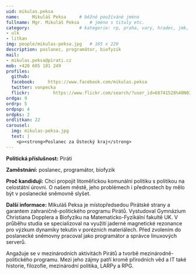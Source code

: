 ```yaml
---
uid: mikulas.peksa
name:     Mikuláš Peksa  	# běžně používáné jméno
fullname: Mgr. Mikuláš Peksa  	# jméno s tituly etc.
category:                 	# kategorie: rp, praha, vary, hradec, jmk, senat
- ulk
- litkan
img: people/mikulas-peksa.jpg   # 165 x 220
description: poslanec, programátor, biofyzik
mail:
- mikulas.peksa@pirati.cz
mob: +420 605 101 249
profiles:
  github:       
  facebook:     https://www.facebook.com/mikulas.peksa
  twitter: vonpecka
  flickr:		  https://www.flickr.com/search/?user_id=68741528%40N03&sort=date-taken-desc&text=mikul%C3%A1%C5%A1%20peksa&view_all=1
ordga: 9
ordrp: 5
ordpsp: 4
ordpks: 2
ordlitkan: 22
carousel:
  img: mikulas-peksa.jpg
  text: |
    <p><strong>Poslanec za Ústecký kraj</strong>
---
```


**Politická příslušnost:** Piráti
 
**Zaměstnání:** poslanec, programátor, biofyzik

**Proč kandiduji:** Chci propojit litoměřickou komunální politiku s politikou na celostátní úrovni. O našem městě, jeho problémech i přednostech by mělo být v poslanecké sněmovně slyšet.

**Další informace:** Mikuláš Peksa je místopředsedou Pirátské strany a garantem zahraničně-politického programu Pirátů. Vystudoval Gymnázium Christiana Dopplera a Biofyziku na Matematicko-Fyzikální fakultě UK. V průběhu studia se specializoval na využití jaderné magnetické rezonance pro výzkum dynamiky tekutin v porézních materiálech. Před zvolením do poslanecké sněmovny pracoval jako programátor a správce linuxových serverů.

Angažuje se v mezinárodních aktivitách Pirátů a tvorbě mezinárodně-politického programu. Mezi jeho zájmy patří kromě přírodních věd a IT také historie, filozofie, mezinárodní politika, LARPy a RPG.
